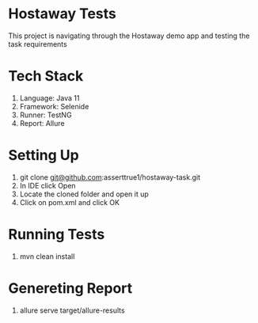 # Hostaway Tests

This project is navigating through the Hostaway demo app and testing the task requirements

# Tech Stack
1. Language: Java 11
2. Framework: Selenide
3. Runner: TestNG
4. Report: Allure

# Setting Up
1. git clone git@github.com:asserttrue1/hostaway-task.git
2. In IDE click Open
3. Locate the cloned folder and open it up
4. Click on pom.xml and click OK

# Running Tests
1. mvn clean install

# Genereting Report
1. allure serve target/allure-results
